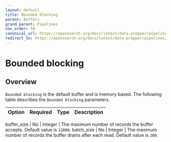 ```yaml
---
layout: default
title: Bounded blocking
parent: Buffers
grand_parent: Pipelines
nav_order: 50
canonical_url: https://opensearch.org/docs/latest/data-prepper/pipelines/configuration/buffers/bounded-blocking/
redirect_to: https://opensearch.org/docs/latest/data-prepper/pipelines/configuration/buffers/bounded-blocking/
---
```


# Bounded blocking

## Overview

`Bounded blocking` is the default buffer and is memory based. The following table describes the `Bounded blocking` parameters.

Option | Required | Type | Description
:--- | :--- | :--- | :---

buffer_size | No | Integer | The maximum number of records the buffer accepts. Default value is `12800`.
batch_size | No | Integer | The maximum number of records the buffer drains after each read. Default value is `200`.

<!--- ## Configuration

Content will be added to this section.

## Metrics

Content will be added to this section. --->